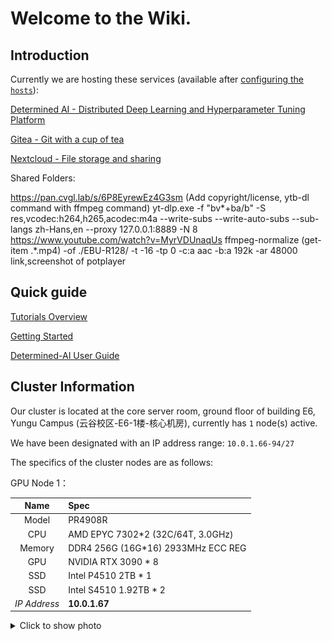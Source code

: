 # Welcome to the Wiki.

## Introduction

Currently we are hosting these services (available after [configuring the `hosts`](https://git.cvgl.lab/Cluster_User_Group/cluster-user-guide/wiki/Getting_started#user-content-setting-up-the-hosts-file)):

[Determined AI - Distributed Deep Learning and Hyperparameter Tuning Platform](https://gpu.cvgl.lab/)

[Gitea - Git with a cup of tea](https://git.cvgl.lab/)

[Nextcloud - File storage and sharing](https://pan.cvgl.lab/)

Shared Folders:

https://pan.cvgl.lab/s/6P8EyrewEz4G3sm
(Add copyright/license, ytb-dl command with ffmpeg command)
yt-dlp.exe -f "bv*+ba/b" -S res,vcodec:h264,h265,acodec:m4a --write-subs --write-auto-subs --sub-langs zh-Hans,en --proxy 127.0.0.1:8889 -N 8 https://www.youtube.com/watch?v=MyrVDUnaqUs
ffmpeg-normalize (get-item .\*.mp4) -of ./EBU-R128/ -t -16 -tp 0 -c:a aac -b:a 192k -ar 48000
link,screenshot of potplayer

## Quick guide

[Tutorials Overview](https://git.cvgl.lab/Cluster_User_Group/cluster-user-guide/wiki/Tutorials)

[Getting Started](https://git.cvgl.lab/Cluster_User_Group/cluster-user-guide/wiki/Getting_started)

[Determined-AI User Guide](https://git.cvgl.lab/Cluster_User_Group/cluster-user-guide/wiki/Determined_AI_User_Guide)


## Cluster Information
Our cluster is located at the core server room, ground floor of building E6, Yungu Campus (云谷校区-E6-1楼-核心机房), currently has `1` node(s) active.

We have been designated with an IP address range: `10.0.1.66-94/27`

The specifics of the cluster nodes are as follows:

GPU Node 1：

|  Name  |  Spec  |
| :----: | :----  |
|  Model | PR4908R|
|  CPU   | AMD EPYC 7302*2 (32C/64T, 3.0GHz)|
| Memory | DDR4 256G (16G*16) 2933MHz ECC REG|
|  GPU   | NVIDIA RTX 3090 * 8 |
|  SSD   | Intel P4510 2TB * 1 |
|  SSD   | Intel S4510 1.92TB * 2 |
|*IP Address*| **10.0.1.67** |

<details>
<summary> Click to show photo </summary>
<img src="./Home/QQ图片20220310215340.jpg" alt="drawing" style="height:50vh;"/>
</details>

